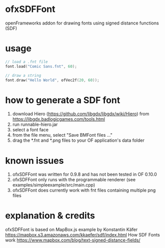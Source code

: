 # ofxSDFFont
openFrameworks addon for drawing fonts using signed distance functions (SDF) 

# usage

```c++
// load a .fnt file
font.load("Comic Sans.fnt", 60);

// draw a string
font.draw("Hello World", ofVec2f(20, 60));
```

# how to generate a SDF font
1. download Hiero (https://github.com/libgdx/libgdx/wiki/Hiero) from https://libgdx.badlogicgames.com/tools.html
2. run runnable-hiero.jar
3. select a font face
4. from the file menu, select "Save BMFont files ..."
5. drag the *.fnt and *.png files to your OF application's data folder

# known issues
1. ofxSDFFont was written for 0.9.8 and has not been tested in OF 0.10.0
2. ofxSDFFont only runs with the programmable renderer (see examples/simpleexample/src/main.cpp)
3. ofxSDFFont does currently work with fnt files containing multiple png files

# explanation & credits
ofxSDFFont is based on MapBox.js example by Konstantin Käfer https://mapbox.s3.amazonaws.com/kkaefer/sdf/index.html
How SDF Fonts work https://www.mapbox.com/blog/text-signed-distance-fields/
